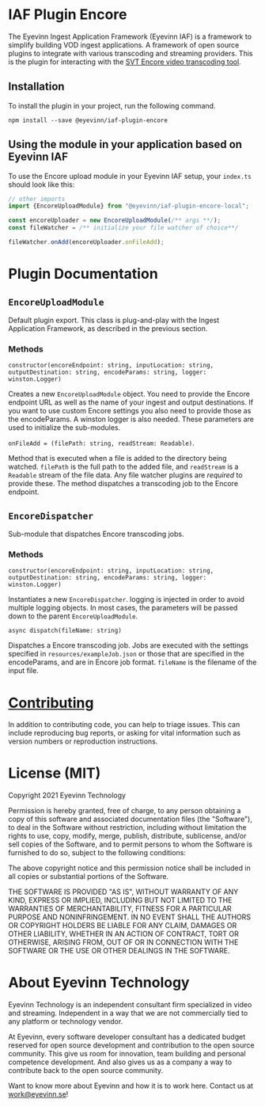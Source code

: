 # IAF Plugin Encore

The Eyevinn Ingest Application Framework (Eyevinn IAF) is a framework to simplify building VOD ingest applications. A framework of open source plugins to integrate with various transcoding and streaming providers. This is the plugin for interacting with the [SVT Encore video transcoding tool](https://github.com/svt/encore).

## Installation

To install the plugin in your project, run the following command.

```
npm install --save @eyevinn/iaf-plugin-encore
```

## Using the module in your application based on Eyevinn IAF
To use the Encore upload module in your Eyevinn IAF setup, your `index.ts` should look like this:
```TypeScript
// other imports
import {EncoreUploadModule} from "@eyevinn/iaf-plugin-encore-local";

const encoreUploader = new EncoreUploadModule(/** args **/);
const fileWatcher = /** initialize your file watcher of choice**/

fileWatcher.onAdd(encoreUploader.onFileAdd);
```

# Plugin Documentation

## `EncoreUploadModule`
Default plugin export. This class is plug-and-play with the Ingest Application Framework, as described in the previous section.

### Methods
`constructor(encoreEndpoint: string, inputLocation: string, outputDestination: string, encodeParams: string, logger: winston.Logger)`

Creates a new `EncoreUploadModule` object. You need to provide the Encore endpoint URL as well as the name of your ingest and output destinations. If you want to use custom Encore settings you also need to provide those as the encodeParams. A winston logger is also needed. These parameters are used to initialize the sub-modules.

`onFileAdd = (filePath: string, readStream: Readable)`.

Method that is executed when a file is added to the directory being watched. `filePath` is the full path to the added file, and `readStream` is a `Readable` stream of the file data. Any file watcher plugins are *required* to provide these. The method dispatches a transcoding job to the Encore endpoint.

## `EncoreDispatcher`
Sub-module that dispatches Encore transcoding jobs.

### Methods
`constructor(encoreEndpoint: string, inputLocation: string, outputDestination: string, encodeParams: string, logger: winston.Logger)`

Instantiates a new `EncoreDispatcher`. logging is injected in order to avoid multiple logging objects.
In most cases, the parameters will be passed down to the parent `EncoreUploadModule`.

`async dispatch(fileName: string)`

Dispatches a Encore transcoding job. Jobs are executed with the settings specified in `resources/exampleJob.json` or those that are specified in the encodeParams, and are in Encore job format. `fileName` is the filename of the input file.
# [Contributing](CONTRIBUTING.md)

In addition to contributing code, you can help to triage issues. This can include reproducing bug reports, or asking for vital information such as version numbers or reproduction instructions.

# License (MIT)

Copyright 2021 Eyevinn Technology

Permission is hereby granted, free of charge, to any person obtaining a copy of this software and associated documentation files (the "Software"), to deal in the Software without restriction, including without limitation the rights to use, copy, modify, merge, publish, distribute, sublicense, and/or sell copies of the Software, and to permit persons to whom the Software is furnished to do so, subject to the following conditions:

The above copyright notice and this permission notice shall be included in all copies or substantial portions of the Software.

THE SOFTWARE IS PROVIDED "AS IS", WITHOUT WARRANTY OF ANY KIND, EXPRESS OR IMPLIED, INCLUDING BUT NOT LIMITED TO THE WARRANTIES OF MERCHANTABILITY, FITNESS FOR A PARTICULAR PURPOSE AND NONINFRINGEMENT. IN NO EVENT SHALL THE AUTHORS OR COPYRIGHT HOLDERS BE LIABLE FOR ANY CLAIM, DAMAGES OR OTHER LIABILITY, WHETHER IN AN ACTION OF CONTRACT, TORT OR OTHERWISE, ARISING FROM, OUT OF OR IN CONNECTION WITH THE SOFTWARE OR THE USE OR OTHER DEALINGS IN THE SOFTWARE.

# About Eyevinn Technology

Eyevinn Technology is an independent consultant firm specialized in video and streaming. Independent in a way that we are not commercially tied to any platform or technology vendor.

At Eyevinn, every software developer consultant has a dedicated budget reserved for open source development and contribution to the open source community. This give us room for innovation, team building and personal competence development. And also gives us as a company a way to contribute back to the open source community.

Want to know more about Eyevinn and how it is to work here. Contact us at work@eyevinn.se!

